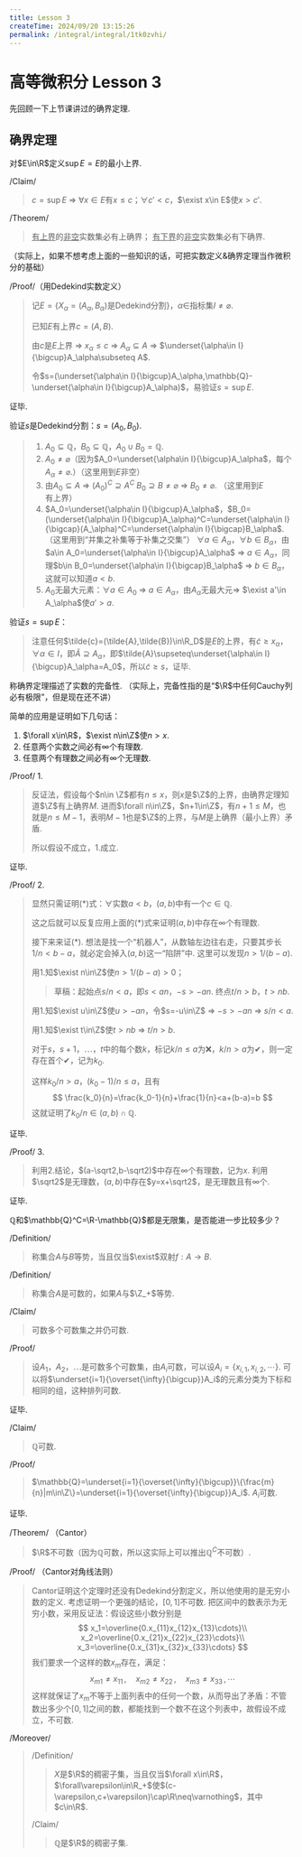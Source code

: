 ```yaml
---
title: Lesson 3
createTime: 2024/09/20 13:15:26
permalink: /integral/integral/1tk0zvhi/
---
```

# 高等微积分 Lesson 3

先回顾一下上节课讲过的确界定理.

## 确界定理

对$E\in\R$定义$\sup E=E$的最小上界.

/Claim/

> $c=\sup E$ $\Longrightarrow$ $\forall x\in E$有$x\leq c$；$\forall c'<c$，$\exist x\in E$使$x>c'$.

/Theorem/

> <u>有上界</u>的<u>非空</u>实数集必有上确界；
> <u>有下界</u>的<u>非空</u>实数集必有下确界.

（实际上，如果不想考虑上面的一些知识的话，可把实数定义&确界定理当作微积分的基础）

/Proof/（用Dedekind实数定义）

> 记$E=\{X_\alpha=(A_\alpha,B_\alpha)$是Dedekind分割$\}$，$\alpha\in$指标集$I\neq\varnothing$.
>
> 已知$E$有上界$c=(A,B)$.
>
> 由$c$是$E$上界 $\Longrightarrow$ $x_\alpha\leq c$ $\Longrightarrow$ $A_\alpha\subseteq A$ $\Longrightarrow$ $\underset{\alpha\in I}{\bigcup}A_\alpha\subseteq A$.
>
> 令$s=(\underset{\alpha\in I}{\bigcup}A_\alpha,\mathbb{Q}-\underset{\alpha\in I}{\bigcup}A_\alpha)$，易验证$s=\sup E$.

证毕.

验证$s$是Dedekind分割：$s=(A_0,B_0)$.

> 1. $A_0\subseteq\mathbb{Q}$，$B_0\subseteq\mathbb{Q}$，$A_0\cup B_0=\mathbb{Q}$.
> 2. $A_0\neq\varnothing$（因为$A_0=\underset{\alpha\in I}{\bigcup}A_\alpha$，每个$A_\alpha\neq\varnothing$.）（这里用到$E$非空）
> 3. 由$A_0\subseteq A$ $\Longrightarrow$ $(A_0)^C\supseteq A^C$ $B_0\supseteq B\neq\varnothing$ $\Longrightarrow$ $B_0\neq\varnothing$. （这里用到$E$有上界）
> 4. $A_0=\underset{\alpha\in I}{\bigcup}A_\alpha$，$B_0=(\underset{\alpha\in I}{\bigcup}A_\alpha)^C=\underset{\alpha\in I}{\bigcap}(A_\alpha)^C=\underset{\alpha\in I}{\bigcap}B_\alpha$. （这里用到“并集之补集等于补集之交集”）
>    $\forall a\in A_\alpha$，$\forall b\in B_\alpha$，由$a\in A_0=\underset{\alpha\in I}{\bigcup}A_\alpha$ $\Longrightarrow$ $a\in A_\alpha$，同理$b\in B_0=\underset{\alpha\in I}{\bigcap}B_\alpha$ $\Longrightarrow$ $b\in B_\alpha$，这就可以知道$a<b$.
> 5. $A_0$无最大元素：$\forall a\in A_0$ $\Longrightarrow$ $a\in A_\alpha$，由$A_\alpha$无最大元$\Longrightarrow$ $\exist a'\in A_\alpha$使$a'>a$.

验证$s=\sup E$：

> 注意任何$\tilde{c}=(\tilde{A},\tilde{B})\in\R_D$是$E$的上界，有$\tilde{c}\geq x_\alpha$，$\forall \alpha\in I$，即$\tilde{A}\supseteq A_\alpha$，即$\tilde{A}\supseteq\underset{\alpha\in I}{\bigcup}A_\alpha=A_0$，所以$\tilde{c}\geq s$，证毕.

称确界定理描述了实数的完备性. （实际上，完备性指的是“$\R$中任何Cauchy列必有极限”，但是现在还不讲）

简单的应用是证明如下几句话：

1. $\forall x\in\R$，$\exist n\in\Z$使$n>x$.
2. 任意两个实数之间必有$\infty$个有理数.
3. 任意两个有理数之间必有$\infty$个无理数.

/Proof/ 1.

> 反证法，假设每个$n\in \Z$都有$n\leq x$，则$x$是$\Z$的上界，由确界定理知道$\Z$有上确界$M$. 进而$\forall n\in\Z$，$n+1\in\Z$，有$n+1\leq M$，也就是$n\leq M-1$，表明$M-1$也是$\Z$的上界，与$M$是上确界（最小上界）矛盾.
>
> 所以假设不成立，1.成立.

证毕.

/Proof/ 2.

> 显然只需证明$(*)$式：$\forall$实数$a<b$，$(a,b)$中有一个$c\in\mathbb{Q}$.
>
> 这之后就可以反复应用上面的$(*)$式来证明$(a,b)$中存在$\infty$个有理数.
>
> 接下来来证$(*)$. 想法是找一个“机器人”，从数轴左边往右走，只要其步长$1/n<b-a$，就必定会掉入$(a,b)$这一“陷阱”中. 这里可以发现$n>1/(b-a)$.
>
> 用1.知$\exist n\in\Z$使$n>1/(b-a)>0$；
>
> > 草稿：起始点$s/n<a$，即$s<an$，$-s>-an$.
> > 终点$t/n>b$，$t>nb$.
>
> 用1.知$\exist u\in\Z$使$u>-an$，令$s=-u\in\Z$ $\Longrightarrow$ $-s>-an$ $\Longrightarrow$ $s/n<a$.
>
> 用1.知$\exist t\in\Z$使$t>nb$ $\Longrightarrow$ $t/n>b$.
>
> 对于$s$，$s+1$，$\cdots$，$t$中的每个数$k$，标记$k/n\leq a$为❌，$k/n>a$为✔，则一定存在首个✔，记为$k_0$.
>
> 这样$k_0/n>a$，$(k_0-1)/n\leq a$，且有
> $$
> \frac{k_0}{n}=\frac{k_0-1}{n}+\frac{1}{n}<a+(b-a)=b
> $$
> 这就证明了$k_0/n\in(a,b)\cap\mathbb{Q}$.

证毕.

/Proof/ 3.

> 利用2.结论，$(a-\sqrt2,b-\sqrt2)$中存在$\infty$个有理数，记为$x$. 利用$\sqrt2$是无理数，$(a,b)$中存在$y=x+\sqrt2$，是无理数且有$\infty$个.

证毕.

$\mathbb{Q}$和$\mathbb{Q}^C=\R-\mathbb{Q}$都是无限集，是否能进一步比较多少？

/Definition/

> 称集合$A$与$B$等势，当且仅当$\exist$双射$f:A\to B$.

/Definition/

> 称集合$A$是可数的，如果$A$与$\Z_+$等势.

/Claim/

> 可数多个可数集之并仍可数.

/Proof/

> 设$A_1$，$A_2$，$\cdots$是可数多个可数集，由$A_i$可数，可以设$A_i=\{x_{i,1},x_{i,2},\cdots\}$. 可以将$\underset{i=1}{\overset{\infty}{\bigcup}}A_i$的元素分类为下标和相同的组，这种排列可数.

证毕.

/Claim/

> $\mathbb{Q}$可数.

/Proof/

> $\mathbb{Q}=\underset{i=1}{\overset{\infty}{\bigcup}}\{\frac{m}{n}|m\in\Z\}=\underset{i=1}{\overset{\infty}{\bigcup}}A_i$. $A_i$可数.

证毕.

/Theorem/ （Cantor）

> $\R$不可数（因为$\mathbb{Q}$可数，所以这实际上可以推出$\mathbb{Q}^C$不可数）.

/Proof/ （Cantor对角线法则）

> Cantor证明这个定理时还没有Dedekind分割定义，所以他使用的是无穷小数的定义. 考虑证明一个更强的结论，$[0,1]$不可数. 把区间中的数表示为无穷小数，采用反证法：假设这些小数分别是
> $$
> x_1=\overline{0.x_{11}x_{12}x_{13}\cdots}\\
> x_2=\overline{0.x_{21}x_{22}x_{23}\cdots}\\
> x_3=\overline{0.x_{31}x_{32}x_{33}\cdots}
> $$
> 我们要求一个这样的数$x_m$存在，满足：
> $$
> x_{m1}\neq x_{11}\,,\quad x_{m2}\neq x_{22}\,,\quad x_{m3}\neq x_{33}\,,\cdots
> $$
> 这样就保证了$x_m$不等于上面列表中的任何一个数，从而导出了矛盾：不管数出多少个$[0,1]$之间的数，都能找到一个数不在这个列表中，故假设不成立，不可数.

/Moreover/

> /Definition/
>
> > $X$是$\R$的稠密子集，当且仅当$\forall x\in\R$，$\forall\varepsilon\in\R_+$使$(c-\varepsilon,c+\varepsilon)\cap\R\neq\varnothing$，其中$c\in\R$.
>
> /Claim/
>
> > $\mathbb{Q}$是$\R$的稠密子集.

